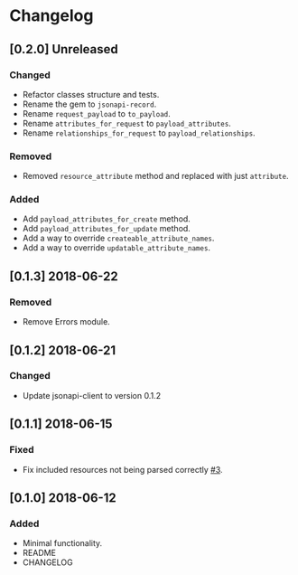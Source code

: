 # Changelog

## [0.2.0] Unreleased

### Changed

- Refactor classes structure and tests.
- Rename the gem to `jsonapi-record`.
- Rename `request_payload` to `to_payload`.
- Rename `attributes_for_request` to `payload_attributes`.
- Rename `relationships_for_request` to `payload_relationships`.

### Removed

- Removed `resource_attribute` method and replaced with just `attribute`.

### Added

- Add `payload_attributes_for_create` method.
- Add `payload_attributes_for_update` method.
- Add a way to override `createable_attribute_names`.
- Add a way to override `updatable_attribute_names`.


## [0.1.3] 2018-06-22

### Removed

- Remove Errors module.

## [0.1.2] 2018-06-21

### Changed

- Update jsonapi-client to version 0.1.2

## [0.1.1] 2018-06-15

### Fixed

- Fix included resources not being parsed correctly [#3](https://github.com/InspireNL/jsonapi-resource/pull/3).

## [0.1.0] 2018-06-12

### Added

- Minimal functionality.
- README
- CHANGELOG
